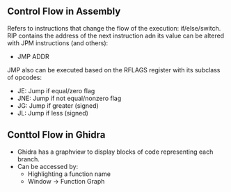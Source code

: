 ## Control Flow in Assembly
Refers to instructions that change the flow of the execution: if/else/switch. RIP contains the address of the next instruction adn its value can be altered with JPM instructions (and others):
* JMP ADDR

JMP also can be executed based on the RFLAGS register with its subclass of opcodes:
* JE: Jump if equal/zero flag
* JNE: Jump if not equal/nonzero flag
* JG: Jump if greater (signed)
* JL: Jump if less (signed)

## Conttol Flow in Ghidra
* Ghidra has a graphview to display blocks of code representing each branch. 
* Can be accessed by:
    * Highlighting a function name
    * Window -> Function Graph

